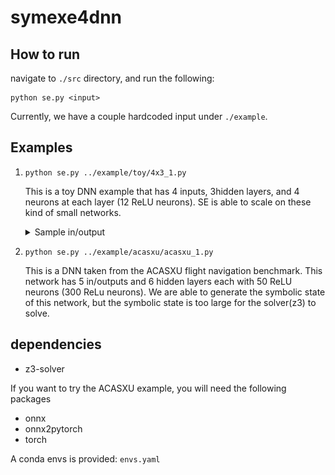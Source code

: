 # symexe4dnn

## How to run
navigate to ```./src``` directory, and run the following:
```
python se.py <input>
```
Currently, we have a couple hardcoded input under ```./example```.

## Examples
1.   
    ```
    python se.py ../example/toy/4x3_1.py
    ```
    This is a toy DNN example that has 4 inputs, 3hidden layers, and 4 neurons at each layer (12 ReLU neurons). SE is able to scale on these kind of small networks.
    
    <details>
    <img src="./img/4x3.png" />
     <br/>

    <summary>Sample in/output</summary>

    ```
    $ python se.py ../example/toy/4x3_1.py

    =========SE started=========
    layer: 0
            inputs: ['i0', 'i1']
    layer: 1
            inputs: ['n00', 'n01', 'n02', 'n03']
    layer: 2
            inputs: ['n10', 'n11', 'n12', 'n13']
    layer: 3
            inputs: ['n20', 'n21', 'n22', 'n23']
    ============================
    DONE:
    2       inputs
    4       layers
    2       outputs
    time used: 
    0.007296120000319206 s
    symbolic states obtained
    And(n00 ==
        If(1*i0 + 1*i1 + 1/10 <= 0, 0, 1*i0 + 1*i1 + 1/10),
        n01 ==
        If(1/2*i0 + 1/2*i1 + 1/5 <= 0, 0, 1/2*i0 + 1/2*i1 + 1/5),
        n02 ==
        If(3/2*i0 + 0*i1 + 3/10 <= 0, 0, 3/2*i0 + 0*i1 + 3/10),
        n03 ==
        If(0*i0 + 3/2*i1 + 2/5 <= 0, 0, 0*i0 + 3/2*i1 + 2/5),
        n10 ==
        If(1/2*n00 + -1/2*n01 + 0*n02 + 1*n03 + 1 <= 0,
        0,
        1/2*n00 + -1/2*n01 + 0*n02 + 1*n03 + 1),
        n11 ==
        If(-1/2*n00 + 1/10*n01 + 2*n02 + -3*n03 + -2 <= 0,
        0,
        -1/2*n00 + 1/10*n01 + 2*n02 + -3*n03 + -2),
        n12 ==
        If(1/2*n00 + -1/5*n01 + 2/5*n02 + 1*n03 + 3 <= 0,
        0,
        1/2*n00 + -1/5*n01 + 2/5*n02 + 1*n03 + 3),
        n13 ==
        If(-1/2*n00 + 1/10*n01 + 6/5*n02 + -1/2*n03 + -4 <= 0,
        0,
        -1/2*n00 + 1/10*n01 + 6/5*n02 + -1/2*n03 + -4),
        n20 ==
        If(1/2*n10 + -1/5*n11 + 1/2*n12 + 1/2*n13 + -1 <= 0,
        0,
        1/2*n10 + -1/5*n11 + 1/2*n12 + 1/2*n13 + -1),
        n21 ==
        If(-1/2*n10 + 1/10*n11 + 11/10*n12 + -1*n13 + 1 <= 0,
        0,
        -1/2*n10 + 1/10*n11 + 11/10*n12 + -1*n13 + 1),
        n22 ==
        If(1/2*n10 + -1/5*n11 + -1/2*n12 + 1/5*n13 + 1 <= 0,
        0,
        1/2*n10 + -1/5*n11 + -1/2*n12 + 1/5*n13 + 1),
        n23 ==
        If(-1/2*n10 + 1/10*n11 + 11/10*n12 + 2*n13 + -1 <= 0,
        0,
        -1/2*n10 + 1/10*n11 + 11/10*n12 + 2*n13 + -1),
        o0 == 1/2*n20 + 1/2*n21 + -2/5*n22 + 1*n23 + 1,
        o1 == -1/5*n20 + -1/2*n21 + 11/10*n22 + 2*n23 + 1)

    =========SE finished=========
    ```
    </details>
2. 
    ```
    python se.py ../example/acasxu/acasxu_1.py
    ```
    This is a DNN taken from the ACASXU flight navigation benchmark. This network has 5 in/outputs and 6 hidden layers each with 50 ReLU neurons (300 ReLu neurons). We are able to generate the symbolic state of this network, but the symbolic state is too large for the solver(z3) to solve.


## dependencies
- z3-solver

If you want to try the ACASXU example, you will need the following packages 
- onnx
- onnx2pytorch
- torch

A conda envs is provided: ```envs.yaml```
